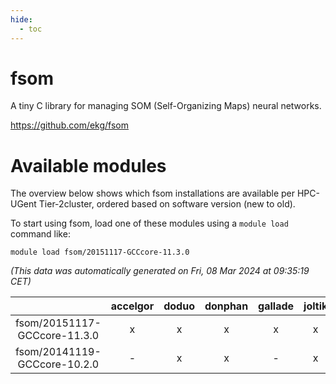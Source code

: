 ```yaml
---
hide:
  - toc
---
```


fsom
====


A tiny C library for managing SOM (Self-Organizing Maps) neural networks.

https://github.com/ekg/fsom
# Available modules


The overview below shows which fsom installations are available per HPC-UGent Tier-2cluster, ordered based on software version (new to old).

To start using fsom, load one of these modules using a `module load` command like:

```shell
module load fsom/20151117-GCCcore-11.3.0
```

*(This data was automatically generated on Fri, 08 Mar 2024 at 09:35:19 CET)*  

| |accelgor|doduo|donphan|gallade|joltik|skitty|
| :---: | :---: | :---: | :---: | :---: | :---: | :---: |
|fsom/20151117-GCCcore-11.3.0|x|x|x|x|x|x|
|fsom/20141119-GCCcore-10.2.0|-|x|x|-|x|x|
